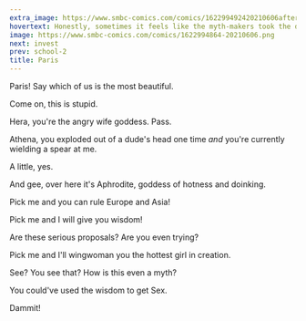 ```yaml
---
extra_image: https://www.smbc-comics.com/comics/162299492420210606after.png
hovertext: Honestly, sometimes it feels like the myth-makers took the day off.
image: https://www.smbc-comics.com/comics/1622994864-20210606.png
next: invest
prev: school-2
title: Paris
---
```


Paris! Say which of us is the most beautiful.

Come on, this is stupid.

Hera, you're the angry wife goddess. Pass.

Athena, you exploded out of a dude's head one time *and* you're currently wielding a spear at me.

A little, yes.

And gee, over here it's Aphrodite, goddess of hotness and doinking.

Pick me and you can rule Europe and Asia!

Pick me and I will give you wisdom!

Are these serious proposals? Are you even trying?

Pick me and I'll wingwoman you the hottest girl in creation.

See? You see that? How is this even a myth?

You could've used the wisdom to get Sex.

Dammit!
